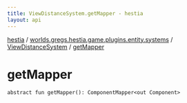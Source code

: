 ```yaml
---
title: ViewDistanceSystem.getMapper - hestia
layout: api
---
```


<div class='api-docs-breadcrumbs'><a href="../../index.html">hestia</a> / <a href="../index.html">worlds.gregs.hestia.game.plugins.entity.systems</a> / <a href="index.html">ViewDistanceSystem</a> / <a href="./get-mapper.html">getMapper</a></div>

# getMapper

<div class="signature"><code><span class="keyword">abstract</span> <span class="keyword">fun </span><span class="identifier">getMapper</span><span class="symbol">(</span><span class="symbol">)</span><span class="symbol">: </span><span class="identifier">ComponentMapper</span><span class="symbol">&lt;</span><span class="keyword">out</span>&nbsp;<span class="identifier">Component</span><span class="symbol">&gt;</span></code></div>
